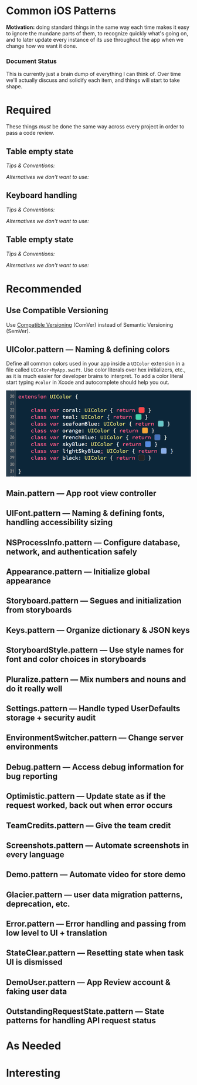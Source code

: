 # Common iOS Patterns

**Motivation:** doing standard things in the same way each time makes it easy to ignore the mundane parts of them, to recognize quickly what's going on, and to later update every instance of its use throughout the app when we change how we want it done.

### Document Status

This is currently just a brain dump of everything I can think of. Over time we'll actually discuss and solidify each item, and things will start to take shape.

# Required

These things _must_ be done the same way across every project in order to pass a code review.

## Table empty state

_Tips & Conventions:_

_Alternatives we don't want to use:_

## Keyboard handling

_Tips & Conventions:_

_Alternatives we don't want to use:_

## Table empty state

_Tips & Conventions:_

_Alternatives we don't want to use:_

# Recommended

## Use Compatible Versioning

Use [Compatible Versioning](https://github.com/staltz/comver) (ComVer) instead of Semantic Versioning (SemVer).

## UIColor.pattern — Naming & defining colors

Define all common colors used in your app inside a `UIColor` extension in a file called `UIColor+MyApp.swift`. Use color literals over hex initializers, etc., as it is much easier for developer brains to interpret. To add a color literal start typing `#color` in Xcode and autocomplete should help you out.

![](/ColorExample.png)

## Main.pattern — App root view controller

## UIFont.pattern — Naming & defining fonts, handling accessibility sizing

## NSProcessInfo.pattern — Configure database, network, and authentication safely

## Appearance.pattern — Initialize global appearance

## Storyboard.pattern — Segues and initialization from storyboards

## Keys.pattern — Organize dictionary & JSON keys

## StoryboardStyle.pattern — Use style names for font and color choices in storyboards

## Pluralize.pattern — Mix numbers and nouns and do it really well

## Settings.pattern — Handle typed UserDefaults storage + security audit

## EnvironmentSwitcher.pattern — Change server environments

## Debug.pattern — Access debug information for bug reporting

## Optimistic.pattern — Update state as if the request worked, back out when error occurs

## TeamCredits.pattern — Give the team credit

## Screenshots.pattern — Automate screenshots in every language

## Demo.pattern — Automate video for store demo

## Glacier.pattern — user data migration patterns, deprecation, etc.

## Error.pattern — Error handling and passing from low level to UI + translation

## StateClear.pattern — Resetting state when task UI is dismissed

## DemoUser.pattern — App Review account & faking user data

## OutstandingRequestState.pattern — State patterns for handling API request status


# As Needed


# Interesting
